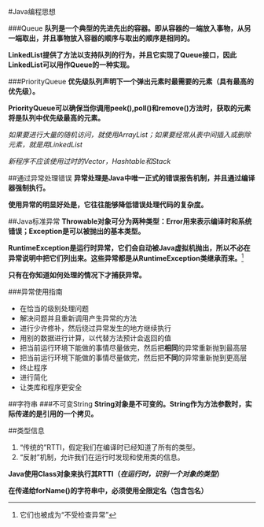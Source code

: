 #Java编程思想

###Queue
**队列是一个典型的先进先出的容器。即从容器的一端放入事物，从另一端取出，并且事物放入容器的顺序与取出的顺序是相同的。**

**LinkedList提供了方法以支持队列的行为，并且它实现了Queue接口，因此LinkedList可以用作Queue的一种实现。**

###PriorityQueue
**优先级队列声明下一个弹出元素时最需要的元素（具有最高的优先级）。**

**PriorityQueue可以确保当你调用peek(),poll()和remove()方法时，获取的元素将是队列中优先级最高的元素。**

*如果要进行大量的随机访问，就使用ArrayList；如果要经常从表中间插入或删除元素，就是用LinkedList*

*新程序不应该使用过时的Vector，Hashtable和Stack*

##通过异常处理错误
**异常处理是Java中唯一正式的错误报告机制，并且通过编译器强制执行。**

**使用异常的明显好处是，它往往能够降低错误处理代码的复杂度。**

##Java标准异常
**Throwable对象可分为两种类型：Error用来表示编译时和系统错误；Exception是可以被抛出的基本类型。**

**RuntimeException是运行时异常，它们会自动被Java虚拟机抛出，所以不必在异常说明中把它们列出来。这些异常都是从RuntimeException类继承而来。**[^1]

[^1]:它们也被成为“不受检查异常”

**只有在你知道如何处理的情况下才捕获异常。**

###异常使用指南
* 在恰当的级别处理问题
* 解决问题并且重新调用产生异常的方法
* 进行少许修补，然后绕过异常发生的地方继续执行
* 用别的数据进行计算，以代替方法预计会返回的值
* 把当前运行环境下能做的事情尽量做完，然后把**相同**的异常重新抛到最高层
* 把当前运行环境下能做的事情尽量做完，然后把**不同**的异常重新抛到更高层
* 终止程序
* 进行简化
* 让类库和程序更安全

##字符串
###不可变String
**String对象是不可变的。String作为方法参数时，实际传递的是引用的一个拷贝。**

##类型信息
1. “传统的”RTTI，假定我们在编译时已经知道了所有的类型。
2. “反射”机制，允许我们在运行时发现和使用类的信息。 

**Java使用Class对象来执行其RTTI（*在运行时，识别一个对象的类型*）**

**在传递给forName()的字符串中，必须使用全限定名（包含包名）**

